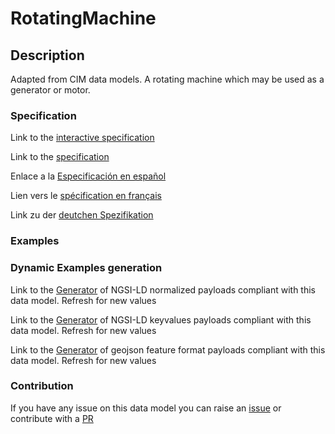 # RotatingMachine

## Description 

Adapted from CIM data models. A rotating machine which may be used as a generator or motor.
### Specification

Link to the [interactive specification](https://swagger.lab.fiware.org/?url=https://github.com/smart-data-models/dataModel.EnergyCIM/blob/master/RotatingMachine/swagger.yaml)

Link to the [specification](https://github.com/smart-data-models/dataModel.EnergyCIM/blob/master/RotatingMachine/doc/spec.md)

Enlace a la [Especificación en español](https://github.com/smart-data-models/dataModel.EnergyCIM/blob/master/RotatingMachine/doc/spec_ES.md)

Lien vers le [spécification en français](https://github.com/smart-data-models/dataModel.EnergyCIM/blob/master/RotatingMachine/doc/spec_FR.md)

Link zu der [deutchen Spezifikation](https://github.com/smart-data-models/dataModel.EnergyCIM/blob/master/RotatingMachine/doc/spec_DE.md)
### Examples
### Dynamic Examples generation

Link to the [Generator](https://smartdatamodels.org/extra/ngsi-ld_generator_v0.92.php?schemaUrl=https://raw.githubusercontent.com/smart-data-models/dataModel.EnergyCIM/master/RotatingMachine/schema.json&email=info@smartdatamodels.org) of NGSI-LD normalized payloads compliant with this data model. Refresh for new values

Link to the [Generator](https://smartdatamodels.org/extra/ngsi-ld_generator_keyvalues_v0.92.php?schemaUrl=https://raw.githubusercontent.com/smart-data-models/dataModel.EnergyCIM/master/RotatingMachine/schema.json&email=info@smartdatamodels.org) of NGSI-LD keyvalues payloads compliant with this data model. Refresh for new values

Link to the [Generator](https://smartdatamodels.org/extra/geojson_features_generator_v1.0.php?schemaUrl=https://raw.githubusercontent.com/smart-data-models/dataModel.EnergyCIM/master/RotatingMachine/schema.json&email=info@smartdatamodels.org) of geojson feature format payloads compliant with this data model. Refresh for new values
### Contribution

 If you have any issue on this data model you can raise an [issue](https://github.com/smart-data-models/dataModel.EnergyCIM/issues)  or contribute with a [PR](https://github.com/smart-data-models/dataModel.EnergyCIM/pulls)